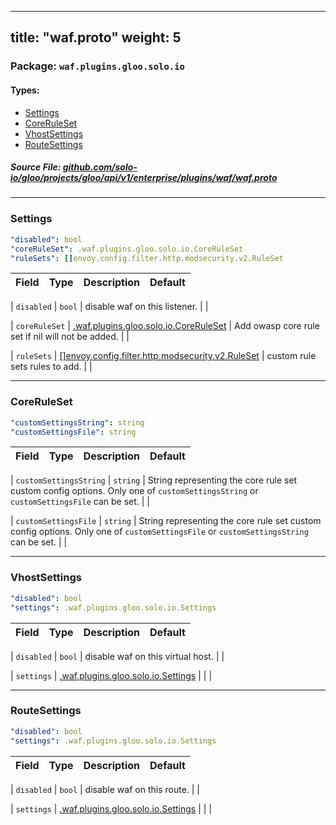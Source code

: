 
---
title: "waf.proto"
weight: 5
---

<!-- Code generated by solo-kit. DO NOT EDIT. -->


### Package: `waf.plugins.gloo.solo.io` 
#### Types:


- [Settings](#settings)
- [CoreRuleSet](#coreruleset)
- [VhostSettings](#vhostsettings)
- [RouteSettings](#routesettings)
  



##### Source File: [github.com/solo-io/gloo/projects/gloo/api/v1/enterprise/plugins/waf/waf.proto](https://github.com/solo-io/gloo/blob/master/projects/gloo/api/v1/enterprise/plugins/waf/waf.proto)





---
### Settings



```yaml
"disabled": bool
"coreRuleSet": .waf.plugins.gloo.solo.io.CoreRuleSet
"ruleSets": []envoy.config.filter.http.modsecurity.v2.RuleSet

```

| Field | Type | Description | Default |
| ----- | ---- | ----------- |----------- | 



| `disabled` | `bool` |  disable waf on this listener.  |  |



| `coreRuleSet` | [.waf.plugins.gloo.solo.io.CoreRuleSet](../waf.proto.sk#coreruleset) |  Add owasp core rule set if nil will not be added.  |  |



| `ruleSets` | [[]envoy.config.filter.http.modsecurity.v2.RuleSet](../../../../../external/envoy/extensions/waf/waf.proto.sk#ruleset) |  custom rule sets rules to add.  |  |




---
### CoreRuleSet



```yaml
"customSettingsString": string
"customSettingsFile": string

```

| Field | Type | Description | Default |
| ----- | ---- | ----------- |----------- | 



| `customSettingsString` | `string` |  String representing the core rule set custom config options.  Only one of `customSettingsString` or `customSettingsFile` can be set. |  |



| `customSettingsFile` | `string` |  String representing the core rule set custom config options.  Only one of `customSettingsFile` or `customSettingsString` can be set. |  |




---
### VhostSettings



```yaml
"disabled": bool
"settings": .waf.plugins.gloo.solo.io.Settings

```

| Field | Type | Description | Default |
| ----- | ---- | ----------- |----------- | 



| `disabled` | `bool` |  disable waf on this virtual host.  |  |



| `settings` | [.waf.plugins.gloo.solo.io.Settings](../waf.proto.sk#settings) |   |  |




---
### RouteSettings



```yaml
"disabled": bool
"settings": .waf.plugins.gloo.solo.io.Settings

```

| Field | Type | Description | Default |
| ----- | ---- | ----------- |----------- | 



| `disabled` | `bool` |  disable waf on this route.  |  |



| `settings` | [.waf.plugins.gloo.solo.io.Settings](../waf.proto.sk#settings) |   |  |





<!-- Start of HubSpot Embed Code -->
<script type="text/javascript" id="hs-script-loader" async defer src="//js.hs-scripts.com/5130874.js"></script>
<!-- End of HubSpot Embed Code -->
